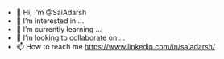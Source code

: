 - 👋 Hi, I’m @SaiAdarsh
- 👀 I’m interested in ...
- 🌱 I’m currently learning ...
- 💞️ I’m looking to collaborate on ...
- 📫 How to reach me <href>https://www.linkedin.com/in/saiadarsh/</href>

<!---
SaiAdarsh/SaiAdarsh is a ✨ special ✨ repository because its `README.md` (this file) appears on your GitHub profile.
You can click the Preview link to take a look at your changes.
--->
